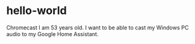 # hello-world
Chromecast
I am 53 years old. I want to be able to cast my Windows PC audio to my Google Home Assistant.
